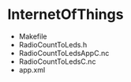 # InternetOfThings

- Makefile
- RadioCountToLeds.h
- RadioCountToLedsAppC.nc
- RadioCountToLedsC.nc
- app.xml
